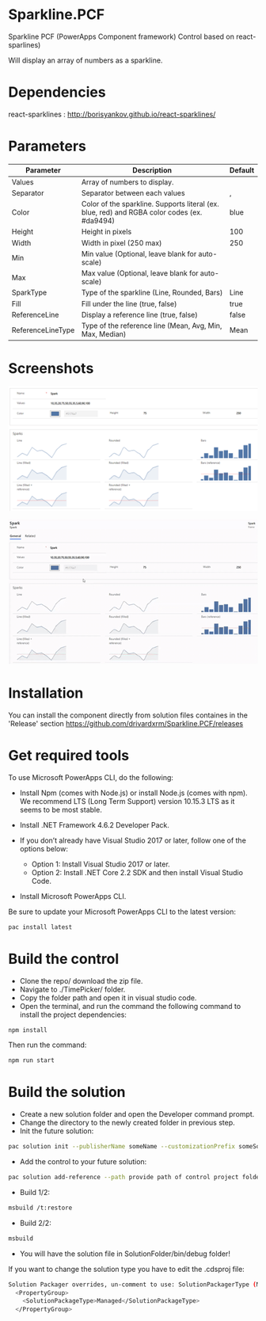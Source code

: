 # Sparkline.PCF
Sparkline PCF (PowerApps Component framework) Control based on react-sparlines)

Will display an array of numbers as a sparkline.

# Dependencies
react-sparklines : http://borisyankov.github.io/react-sparklines/

# Parameters
| Parameter         | Description                                                                                  | Default |
|-------------------|----------------------------------------------------------------------------------------------|---------|
| Values            | Array of numbers to display.                                                                 |         |
| Separator         | Separator between each values                                                                | ,       |
| Color             | Color of the sparkline. Supports literal (ex. blue, red) and RGBA color codes (ex. #da9494)  | blue    |
| Height            | Height in pixels                                                                             | 100     |
| Width             | Width in pixel (250 max)                                                                              | 250     |
| Min             | Min value (Optional, leave blank for auto-scale)                                                                              |      |
| Max             | Max value (Optional, leave blank for auto-scale)                                                                              |      |
| SparkType         | Type of the sparkline (Line, Rounded, Bars)                                                  | Line    |
| Fill              | Fill under the line (true, false)                                                            | true    |
| ReferenceLine     | Display a reference line (true, false)                                                       | false   |
| ReferenceLineType | Type of the reference line (Mean, Avg, Min, Max, Median)                                     | Mean    |

# Screenshots
![alt text](https://github.com/drivardxrm/Sparkline.PCF/blob/master/sparkline.png?raw=true)

![alt text](https://github.com/drivardxrm/Sparkline.PCF/blob/master/sparkline.gif?raw=true)

# Installation
You can install the component directly from solution files containes in the 'Release' section
https://github.com/drivardxrm/Sparkline.PCF/releases

# Get required tools

To use Microsoft PowerApps CLI, do the following:

* Install Npm (comes with Node.js) or install Node.js (comes with npm). We recommend LTS (Long Term Support) version 10.15.3 LTS as it seems to be most stable.

* Install .NET Framework 4.6.2 Developer Pack.

* If you don’t already have Visual Studio 2017 or later, follow one of the options below:

  * Option 1: Install Visual Studio 2017 or later.
  * Option 2: Install .NET Core 2.2 SDK and then install Visual Studio Code.
* Install Microsoft PowerApps CLI.

Be sure to update your Microsoft PowerApps CLI to the latest version: 
```bash
pac install latest
```
# Build the control

* Clone the repo/ download the zip file.
* Navigate to ./TimePicker/ folder.
* Copy the folder path and open it in visual studio code.
* Open the terminal, and run the command the following command to install the project dependencies:
```bash
npm install
```
Then run the command:
```bash
npm run start
```
# Build the solution

* Create a new solution folder and open the Developer command prompt.
* Change the directory to the newly created folder in previous step.
* Init the future solution:
```bash
pac solution init --publisherName someName --customizationPrefix someSolutionPrefix
``` 
* Add the control to your future solution:
```bash
pac solution add-reference --path provide path of control project folder where the pcf.proj is available
``` 
* Build 1/2:
```bash
msbuild /t:restore
``` 
* Build 2/2:
```bash
msbuild
``` 
* You will have the solution file in SolutionFolder/bin/debug folder!

If you want to change the solution type you have to edit the .cdsproj file:
```bash
Solution Packager overrides, un-comment to use: SolutionPackagerType (Managed, Unmanaged, Both)
  <PropertyGroup>
    <SolutionPackageType>Managed</SolutionPackageType>
  </PropertyGroup>

  ```
